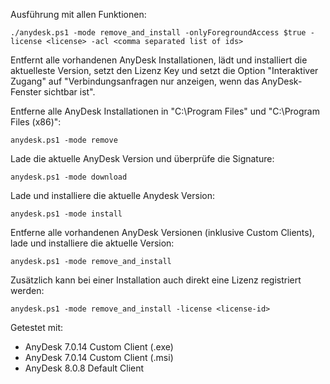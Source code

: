 Ausführung mit allen Funktionen:

``./anydesk.ps1 -mode remove_and_install -onlyForegroundAccess $true -license <license> -acl <comma separated list of ids>``

Entfernt alle vorhandenen AnyDesk Installationen, lädt und installiert die aktuelleste Version, setzt den Lizenz Key und setzt die Option "Interaktiver Zugang" auf "Verbindungsanfragen nur anzeigen, wenn das AnyDesk-Fenster sichtbar ist".

Entferne alle AnyDesk Installationen in "C:\Program Files" und "C:\Program Files (x86)":

``anydesk.ps1 -mode remove``

Lade die aktuelle AnyDesk Version und überprüfe die Signature:

``anydesk.ps1 -mode download``

Lade und installiere die aktuelle Anydesk Version:

``anydesk.ps1 -mode install``

Entferne alle vorhandenen AnyDesk Versionen (inklusive Custom Clients), lade und installiere die aktuelle Version:

``anydesk.ps1 -mode remove_and_install``

Zusätzlich kann bei einer Installation auch direkt eine Lizenz registriert werden:

``anydesk.ps1 -mode remove_and_install -license <license-id>``

Getestet mit:
 - AnyDesk 7.0.14 Custom Client (.exe)
 - AnyDesk 7.0.14 Custom Client (.msi)
 - AnyDesk 8.0.8 Default Client
